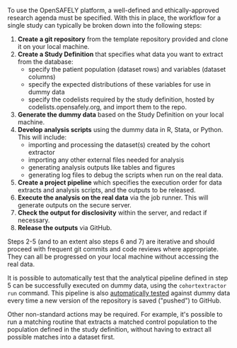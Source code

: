 To use the OpenSAFELY platform, a well-defined and ethically-approved research agenda must be specified. With this in place, the workflow for a single study can typically be broken down into the following steps:

1.  **Create a git repository** from the template repository provided and clone it on your local machine.
2.  **Create a Study Definition** that specifies what data you want to extract from the database:
    -   specify the patient population (dataset rows) and variables (dataset columns)
    -   specify the expected distributions of these variables for use in dummy data
    -   specify the codelists required by the study definition, hosted by codelists.opensafely.org, and import them to the repo.
3.  **Generate the dummy data** based on the Study Definition on your local machine. 
4.  **Develop analysis scripts** using the dummy data in R, Stata, or Python. This will include:
    -   importing and processing the dataset(s) created by the cohort extractor
    -   importing any other external files needed for analysis
    -   generating analysis outputs like tables and figures
    -   generating log files to debug the scripts when run on the real data.
5.  **Create a project pipeline** which specifies the execution order for data extracts and analysis scripts, and the outputs to be released.
6.  **Execute the analysis on the real data** via the job runner. This will generate outputs on the secure server.
7.  **Check the output for disclosivity** within the server, and redact if necessary.
8.  **Release the outputs** via GitHub.

Steps 2-5 (and to an extent also steps 6 and 7) are iterative and should proceed with frequent git commits and code reviews where appropriate. They can all be progressed on your local machine without accessing the real data. 

It is possible to automatically test that the analytical pipeline defined in step 5 can be successfully executed on dummy data, using the `cohortextractor run` command. This pipeline is also [automatically tested]() against dummy data every time a new version of the repository is saved ("pushed") to GitHub.

Other non-standard actions may be required. For example, it's possible to run a matching routine that extracts a matched control population to the population defined in the study definition, without having to extract all possible matches into a dataset first.